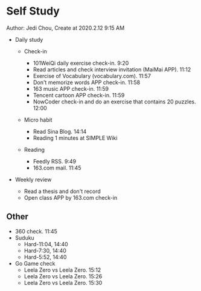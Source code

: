 # Self Study

Author: Jedi Chou, Create at 2020.2.12 9:15 AM

* Daily study
  * Check-in
    * 101WeiQi daily exercise check-in. 9:20
    * Read articles and check interview invitation (MaiMai APP). 11:12
    * Exercise of Vocabulary (vocabulary.com). 11:57
    * Don't memorize words APP check-in. 11:58
    * 163 music APP check-in. 11:59
    * Tencent cartoon APP check-in. 11:59
    * NowCoder check-in and do an exercise that contains 20 puzzles. 12:00

  * Micro habit
    * Read Sina Blog. 14:14
    * Reading 1 minutes at SIMPLE Wiki

  * Reading
    * Feedly RSS. 9:49
    * 163.com mail. 11:45

* Weekly review
  * Read a thesis and don't record
  * Open class APP by 163.com check-in

## Other

* 360 check. 11:45
* Suduku
  * Hard-11:04, 14:40
  * Hard-7:30, 14:40
  * Hard-5:52, 14:40
* Go Game check
  * Leela Zero vs Leela Zero. 15:12
  * Leela Zero vs Leela Zero. 15:26
  * Leela Zero vs Leela Zero. 15:30
